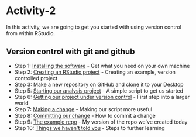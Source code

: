 # Activity-2

In this activity, we are going to get you started with using version control from within RStudio. 

## Version control with git and github

* Step 1: [Installing the software](./installing_software.md) - Get what you need on your own machine
* Step 2: [Creating an RStudio project](./rstudio_project.md) - Creating an example, version controlled project
* Step 3: Make a new repository on GitHub and clone it to your Desktop
* Step 5: [Starting our analysis project](./analysis_start.md) - A simple script to get us started
* Step 6: [Getting our project under version control](./version_control.md) - First step into a larger world
* Step 7: [Making a change](./making_change.md) - Making our script more useful
* Step 8: [Committing our change](./commit.md) - How to commit a change
* Step 9: [The example repo](./created_earlier.md) - My version of the repo we've created today
* Step 10: [Things we haven't told you](./next_steps.md) - Steps to further learning
